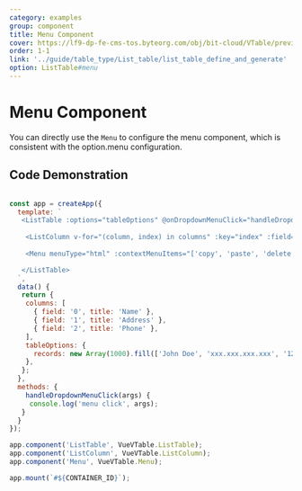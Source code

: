```yaml
---
category: examples
group: component
title: Menu Component
cover: https://lf9-dp-fe-cms-tos.byteorg.com/obj/bit-cloud/VTable/preview/vue-menu.png
order: 1-1
link: '../guide/table_type/List_table/list_table_define_and_generate'
option: ListTable#menu
---
```


# Menu Component

You can directly use the `Menu` to configure the menu component, which is consistent with the option.menu configuration.

## Code Demonstration
```javascript livedemo template=vtable-vue

const app = createApp({
  template: `
   <ListTable :options="tableOptions" @onDropdownMenuClick="handleDropdownMenuClick">
    
    <ListColumn v-for="(column, index) in columns" :key="index" :field="column.field" :title="column.title" />
    
    <Menu menuType="html" :contextMenuItems="['copy', 'paste', 'delete', '...']" />

   </ListTable>
  `,
  data() {
   return {
    columns: [
      { field: '0', title: 'Name' },        
      { field: '1', title: 'Address' },
      { field: '2', title: 'Phone' },
    ],
    tableOptions: {
      records: new Array(1000).fill(['John Doe', 'xxx.xxx.xxx.xxx', '12345678901']),
    },
   };
  },
  methods: {
    handleDropdownMenuClick(args) {
     console.log('menu click', args);
   }
  }
});

app.component('ListTable', VueVTable.ListTable);
app.component('ListColumn', VueVTable.ListColumn);
app.component('Menu', VueVTable.Menu);

app.mount(`#${CONTAINER_ID}`);
```